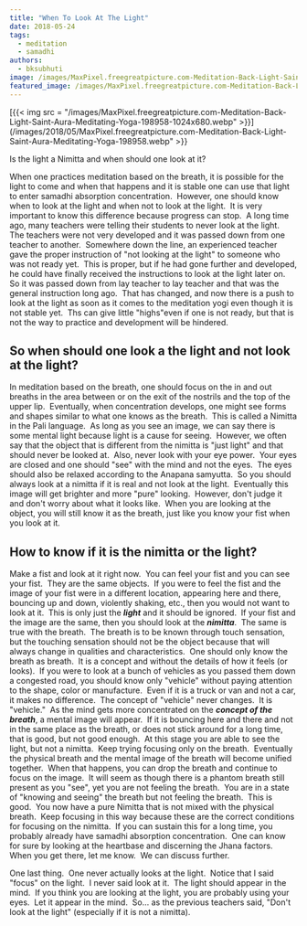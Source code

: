 ```yaml
---
title: "When To Look At The Light"
date: 2018-05-24
tags: 
  - meditation
  - samadhi
authors: 
  - bksubhuti
image: /images/MaxPixel.freegreatpicture.com-Meditation-Back-Light-Saint-Aura-Meditating-Yoga-198958.webp
featured_image: /images/MaxPixel.freegreatpicture.com-Meditation-Back-Light-Saint-Aura-Meditating-Yoga-198958.webp
---
```


[{{< img src = "/images/MaxPixel.freegreatpicture.com-Meditation-Back-Light-Saint-Aura-Meditating-Yoga-198958-1024x680.webp" >}}](/images/2018/05/MaxPixel.freegreatpicture.com-Meditation-Back-Light-Saint-Aura-Meditating-Yoga-198958.webp" >}}

Is the light a Nimitta and when should one look at it?

When one practices meditation based on the breath, it is possible for the light to come and when that happens and it is stable one can use that light to enter samadhi absorption concentration.  However, one should know when to look at the light and when not to look at the light.  It is very important to know this difference because progress can stop.  A long time ago, many teachers were telling their students to never look at the light.  The teachers were not very developed and it was passed down from one teacher to another.  Somewhere down the line, an experienced teacher gave the proper instruction of "not looking at the light" to someone who was not ready yet.  This is proper, but if he had gone further and developed, he could have finally received the instructions to look at the light later on.  So it was passed down from lay teacher to lay teacher and that was the general instruction long ago.  That has changed, and now there is a push to look at the light as soon as it comes to the meditation yogi even though it is not stable yet.  Ths can give little "highs"even if one is not ready, but that is not the way to practice and development will be hindered.

## So when should one look a the light and not look at the light?

In meditation based on the breath, one should focus on the in and out breaths in the area between or on the exit of the nostrils and the top of the upper lip.  Eventually, when concentration develops, one might see forms and shapes similar to what one knows as the breath.  This is called a Nimitta in the Pali language.  As long as you see an image, we can say there is some mental light because light is a cause for seeing.  However, we often say that the object that is different from the nimitta is "just light" and that should never be looked at.  Also, never look with your eye power.  Your eyes are closed and one should "see" with the mind and not the eyes.  The eyes should also be relaxed according to the Anapana samyutta.  So you should always look at a nimitta if it is real and not look at the light.  Eventually this image will get brighter and more "pure" looking.  However, don't judge it and don't worry about what it looks like.  When you are looking at the object, you will still know it as the breath, just like you know your fist when you look at it.

## How to know if it is the nimitta or the light?

Make a fist and look at it right now.  You can feel your fist and you can see your fist.  They are the same objects.  If you were to feel the fist and the image of your fist were in a different location, appearing here and there, bouncing up and down, violently shaking, etc., then you would not want to look at it.  This is only just the **_light_** and it should be ignored.  If your fist and the image are the same, then you should look at the _**nimitta**_.  The same is true with the breath.  The breath is to be known through touch sensation, but the touching sensation should not be the object because that will always change in qualities and characteristics.  One should only know the breath as breath.  It is a concept and without the details of how it feels (or looks).  If you were to look at a bunch of vehicles as you passed them down a congested road, you should know only "vehicle" without paying attention to the shape, color or manufacture.  Even if it is a truck or van and not a car, it makes no difference.  The concept of "vehicle" never changes.  It is "vehicle."  As the mind gets more concentrated on the **_concept of the breath_**, a mental image will appear.  If it is bouncing here and there and not in the same place as the breath, or does not stick around for a long time, that is good, but not good enough.  At this stage you are able to see the light, but not a nimitta.  Keep trying focusing only on the breath.  Eventually the physical breath and the mental image of the breath will become unified together.  When that happens, you can drop the breath and continue to focus on the image.  It will seem as though there is a phantom breath still present as you "see", yet you are not feeling the breath.  You are in a state of "knowing and seeing" the breath but not feeling the breath.  This is good.  You now have a pure Nimitta that is not mixed with the physical breath.  Keep focusing in this way because these are the correct conditions for focusing on the nimitta.  If you can sustain this for a long time, you probably already have samadhi absorption concentration.  One can know for sure by looking at the heartbase and discerning the Jhana factors.  When you get there, let me know.  We can discuss further.

One last thing.  One never actually looks at the light.  Notice that I said "focus" on the light.  I never said look at it.  The light should appear in the mind.  If you think you are looking at the light, you are probably using your eyes.  Let it appear in the mind.  So... as the previous teachers said, "Don't look at the light" (especially if it is not a nimitta).
